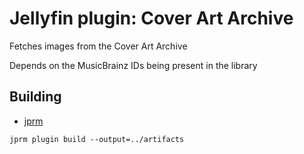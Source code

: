 Jellyfin plugin: Cover Art Archive
==================================

Fetches images from the Cover Art Archive

Depends on the MusicBrainz IDs being present in the library

Building
--------
 - [jprm](https://github.com/oddstr13/jellyfin-plugin-repository-manager)

```
jprm plugin build --output=../artifacts
```

